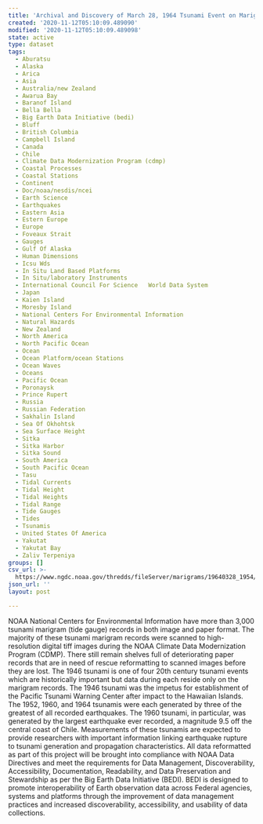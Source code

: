 ```yaml
---
title: 'Archival and Discovery of March 28, 1964 Tsunami Event on Marigrams'
created: '2020-11-12T05:10:09.489090'
modified: '2020-11-12T05:10:09.489098'
state: active
type: dataset
tags:
  - Aburatsu
  - Alaska
  - Arica
  - Asia
  - Australia/new Zealand
  - Awarua Bay
  - Baranof Island
  - Bella Bella
  - Big Earth Data Initiative (bedi)
  - Bluff
  - British Columbia
  - Campbell Island
  - Canada
  - Chile
  - Climate Data Modernization Program (cdmp)
  - Coastal Processes
  - Coastal Stations
  - Continent
  - Doc/noaa/nesdis/ncei
  - Earth Science
  - Earthquakes
  - Eastern Asia
  - Estern Europe
  - Europe
  - Foveaux Strait
  - Gauges
  - Gulf Of Alaska
  - Human Dimensions
  - Icsu Wds
  - In Situ Land Based Platforms
  - In Situ/laboratory Instruments
  - International Council For Science   World Data System
  - Japan
  - Kaien Island
  - Moresby Island
  - National Centers For Environmental Information
  - Natural Hazards
  - New Zealand
  - North America
  - North Pacific Ocean
  - Ocean
  - Ocean Platform/ocean Stations
  - Ocean Waves
  - Oceans
  - Pacific Ocean
  - Poronaysk
  - Prince Rupert
  - Russia
  - Russian Federation
  - Sakhalin Island
  - Sea Of Okhohtsk
  - Sea Surface Height
  - Sitka
  - Sitka Harbor
  - Sitka Sound
  - South America
  - South Pacific Ocean
  - Tasu
  - Tidal Currents
  - Tidal Height
  - Tidal Heights
  - Tidal Range
  - Tide Gauges
  - Tides
  - Tsunamis
  - United States Of America
  - Yakutat
  - Yakutat Bay
  - Zaliv Terpeniya
groups: []
csv_url: >-
  https://www.ngdc.noaa.gov/thredds/fileServer/marigrams/19640328_1954/digitized/yaku_19640328.csv.gz
json_url: ''
layout: post

---
```

NOAA National Centers for Environmental Information have more than 3,000 tsunami marigram (tide gauge) records in both image and paper format. The majority of these tsunami marigram records were scanned to high-resolution digital tiff images during the NOAA Climate Data Modernization Program (CDMP). There still remain shelves full of deteriorating paper records that are in need of rescue reformatting to scanned images before they are lost. The 1946 tsunami is one of four 20th century tsunami events which are historically important but data during each reside only on the marigram records. The 1946 tsunami was the impetus for establishment of the Pacific Tsunami Warning Center after impact to the Hawaiian Islands. The 1952, 1960, and 1964 tsunamis were each generated by three of the greatest of all recorded earthquakes. The 1960 tsunami, in particular, was generated by the largest earthquake ever recorded, a magnitude 9.5 off the central coast of Chile. Measurements of these tsunamis are expected to provide researchers with important information linking earthquake rupture to tsunami generation and propagation characteristics. All data reformatted as part of this project will be brought into compliance with NOAA Data Directives and meet the requirements for Data Management, Discoverability, Accessibility, Documentation, Readability, and Data Preservation and Stewardship as per the Big Earth Data Initiative (BEDI). BEDI is designed to promote interoperability of Earth observation data across Federal agencies, systems and platforms through the improvement of data management practices and increased discoverability, accessibility, and usability of data collections.
